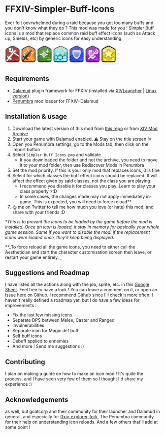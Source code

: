 # FFXIV-Simpler-Buff-Icons

Ever felt oevrwhelmed during a raid because you got too many buffs and you don't know what they do ? This mod was made for you !
Simpler Buff Icons is a mod that replace common raid buff effect icons (such as Attack up, Shields, etc) by generic icons for easy understanding.

![Attack up](https://github.com/charlignon/FFXIV-Simpler-Buff-Icons/blob/main/src/assets/png/ATT_UP.png)
![Critique up](https://github.com/charlignon/FFXIV-Simpler-Buff-Icons/blob/main/src/assets/png/CRIT_UP.png)
![Healing over time](https://github.com/charlignon/FFXIV-Simpler-Buff-Icons/blob/main/src/assets/png/HoT.png) 
![Shield](https://github.com/charlignon/FFXIV-Simpler-Buff-Icons/blob/main/src/assets/png/SHIELD.png)
![Defense up](https://github.com/charlignon/FFXIV-Simpler-Buff-Icons/blob/main/src/assets/png/DEF_UP.png) 
![Magic defense up](https://github.com/charlignon/FFXIV-Simpler-Buff-Icons/blob/main/src/assets/png/MDEF_UP.png)
![Tank invuln](https://github.com/charlignon/FFXIV-Simpler-Buff-Icons/blob/main/src/assets/png/INVULN.png) 

## Requirements

- [Dalamud](https://github.com/goatcorp/Dalamud) plugin framework for FFXIV (installed via [XIVLauncher](https://github.com/goatcorp/FFXIVQuickLauncher/releases/latest) | [Linux version](https://flathub.org/apps/dev.goats.xivlauncher))
- [Penumbra](https://github.com/xivdev/Penumbra) mod loader for FFXIV+Dalamud

## Installation & usage

1. Download the latest version of this mod from [this repo](https://github.com/Charlignon/FFXIV-Simpler-Buff-Icons/tree/main/build) or from [XIV Mod Archive](https://www.xivmodarchive.com/modid/99380)
2. Start your game with Dalamud enabled. ⚠️ Stay on the title screen !*
4. Open you Penumbra settings, go to the Mods tab, then click on the import button
5. Select `Simpler Buff Icons.pmp` and validate
   - If you downloaded the folder and not the archive, you need to move it to your mod folder, then use Rediscover Mods in Penumbra
6. Set the mod priority. If this is your only mod that replaces icons, 0 is fine
7. Select for which classes the buff effect icons should be replaced. It will affect the effect given by said classes, not the class you are playing
   - I recommend you disable it for classes you play. Learn to play your class properly >:D
   - In some cases, the changes made may not apply immediately in-game. This is expected, you will need to force reload**
8. @ me on Twitter to tell me how much you love (or hate) this mod, and share with your friends :D

*_This is to prevent the icons to be loaded by the game before the mod is installed. Once an icon is loaded, it stay in memory for basically your whole game session. Same if you want to disable the mod: if the replacement icons were loaded once, they'll keep being displayed._

**_To force reload all the game icons, you need to either call the Aesthetician and start the character customisation screen then leave, or restart your game entirely. _

## Suggestions and Roadmap

I have listed all the actions along with the job, sprite, etc. in this [Google Sheet](https://docs.google.com/spreadsheets/d/1lNPv61yyH8SHQGdA3ALxqSabc02VpS5x-1IJwizMdKc/edit?usp=sharing). Feel free to have a look ! You can leave a comment on it, or open an issue here on Github. I recommend Github since I'll check it more often.
I haven't really defined a roadmap yet, but I do have a few ideas for improvements :
- Fix the last few missing icons
- Separate DPS between Melee, Caster and Ranged
- Invulnerabilities
- Separate icon for Magic def buff
- Self buff icons
- Debuff applied to ennemies
- And more ! Send me suggestions :)

## Contributing

<WIP> I plan on making a guide on how to make an icon mod ! It's quite the process, and I have seen very few of them so I thought I'd share my experience :)

## Acknowledgements

<WIP> as well, but goatcorp and their community for their launcher and Dalamud in general, and especially for [ffxiv-explorer-fork](https://github.com/goaaats/ffxiv-explorer-fork). The Penumbra community for their help on understanding icon reloads. And a few others that'll add at some point !
